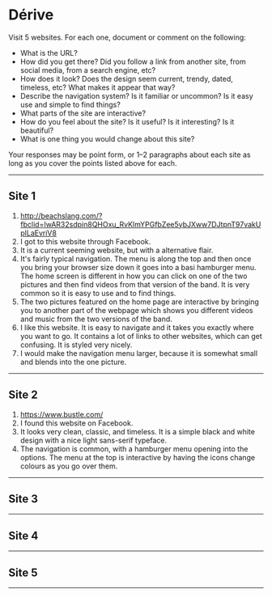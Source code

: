 # Dérive

Visit 5 websites. For each one, document or comment on the following:
* What is the URL?
* How did you get there? Did you follow a link from another site, from social media, from a search engine, etc?
* How does it look? Does the design seem current, trendy, dated, timeless, etc? What makes it appear that way?
* Describe the navigation system? Is it familiar or uncommon? Is it easy use and simple to find things?
* What parts of the site are interactive?
* How do you feel about the site? Is it useful? Is it interesting? Is it beautiful?
* What is one thing you would change about this site?

Your responses may be point form, or 1–2 paragraphs about each site as long as you cover the points listed above for each.

---
## Site 1
1. http://beachslang.com/?fbclid=IwAR32sdpin8QHOxu_RvKlmYPGfbZee5ybJXww7DJtpnT97vakUplLaEvriV8
2. I got to this website through Facebook.
3. It is a current seeming website, but with a alternative flair.
4. It's fairly typical navigation. The menu is along the top and then once you bring your browser size down it goes into a basi hamburger menu. The home screen is different in how you can click on one of the two pictures and then find videos from that version of the band. It is very common so it is easy to use and to find things. 
5. The two pictures featured on the home page are interactive by bringing you to another part of the webpage which shows you different videos and music from the two versions of the band. 
6. I like this website. It is easy to navigate and it takes you exactly where you want to go. It contains a lot of links to other websites, which can get confusing. It is styled very nicely.
7. I would make the navigation menu larger, because it is somewhat small and blends into the one picture. 

---
## Site 2
1. https://www.bustle.com/
2. I found this website on Facebook.
3. It looks very clean, classic, and timeless. It is a simple black and white design with a nice light sans-serif typeface. 
4. The navigation is common, with a hamburger menu opening into the options. The menu at the top is interactive by having the icons change colours as you go over them. 

---
## Site 3




---
## Site 4




---
## Site 5




---
